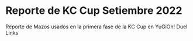 # Reporte de KC Cup Setiembre 2022
Reporte de Mazos usados en la primera fase de la KC Cup en YuGiOh! Duel Links
